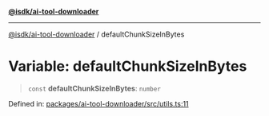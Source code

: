 [**@isdk/ai-tool-downloader**](../README.md)

***

[@isdk/ai-tool-downloader](../globals.md) / defaultChunkSizeInBytes

# Variable: defaultChunkSizeInBytes

> `const` **defaultChunkSizeInBytes**: `number`

Defined in: [packages/ai-tool-downloader/src/utils.ts:11](https://github.com/isdk/ai-tool-download.js/blob/5c633badb58d2b1edcb590d9347934219b941226/src/utils.ts#L11)
